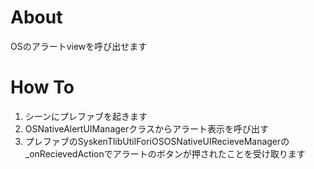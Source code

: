 # About
OSのアラートviewを呼び出せます

# How To

1. シーンにプレファブを起きます
2. OSNativeAlertUIManagerクラスからアラート表示を呼び出す
3. プレファブのSyskenTlibUtilForiOSOSNativeUIRecieveManagerの_onRecievedActionでアラートのボタンが押されたことを受け取ります


